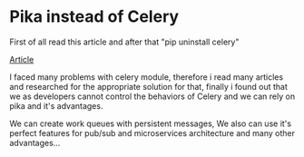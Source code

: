 <h1>Pika instead of Celery</h1>

<p>First of all read this article and after that "pip uninstall celery"</p>
<a href='https://ayushshanker.com/posts/celery-in-production-bugfixes'>Article</a>
<p>I faced many problems with celery module, therefore i read many articles and researched for the appropriate solution for that, finally i found out that we as developers cannot control the behaviors of Celery and we can rely on pika and it's advantages.</p>
<p>We can create work queues with persistent messages, We also can use it's perfect features for pub/sub and microservices architecture and many other advantages...</p>
